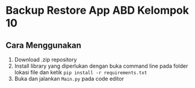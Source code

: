 # Backup Restore App ABD Kelompok 10
## Cara Menggunakan
1. Download .zip repository
2. Install library yang diperlukan dengan buka command line pada folder lokasi file dan ketik ```pip install -r requirements.txt```
3. Buka dan jalankan ```Main.py``` pada code editor
